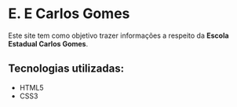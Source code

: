 # E. E Carlos Gomes

Este site tem como objetivo trazer informações a respeito da **Escola Estadual Carlos Gomes**.

## Tecnologias utilizadas:
 - HTML5
 - CSS3
 
 
